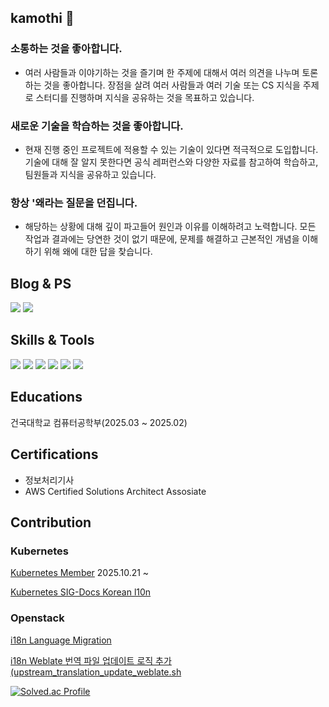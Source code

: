 ## kamothi 👋 
### 소통하는 것을 좋아합니다.
- 여러 사람들과 이야기하는 것을 즐기며 한 주제에 대해서 여러 의견을 나누며 토론하는 것을 좋아합니다. 장점을 살려 여러 사람들과 여러 기술 또는 CS 지식을 주제로 스터디를 진행하며 지식을 공유하는 것을 목표하고 있습니다.
### 새로운 기술을 학습하는 것을 좋아합니다.
- 현재 진행 중인 프로젝트에 적용할 수 있는 기술이 있다면 적극적으로 도입합니다. 기술에 대해 잘 알지 못한다면 공식 레퍼런스와 다양한 자료를 참고하여 학습하고, 팀원들과 지식을 공유하고 있습니다.
### 항상 '왜라는 질문을 던집니다.
- 해당하는 상황에 대해 깊이 파고들어 원인과 이유를 이해하려고 노력합니다. 모든 작업과 결과에는 당연한 것이 없기 때문에, 문제를 해결하고 근본적인 개념을 이해하기 위해 왜에 대한 답을 찾습니다.
 
## Blog & PS
<p>
  <a href="https://blog.naver.com/kamothi" target="_blank"><img src="https://img.shields.io/badge/Blog-00C244?style=flat-square&logo=naver&logoColor=white"/></a>
  <a href="https://solved.ac/rhkddlf7911" target="_blank"><img src="https://img.shields.io/badge/Solved.ac-0A66C2?style=flat-square&logo=codeforces&logoColor=white"/></a>
</p>

## Skills & Tools
<p>
  <img src="https://img.shields.io/badge/spring-%236DB33F.svg?style=for-the-badge&logo=spring&logoColor=white"/>
  <img src="https://img.shields.io/badge/java-%23ED8B00.svg?style=for-the-badge&logo=openjdk&logoColor=white"/>
  <img src="https://img.shields.io/badge/c++-%2300599C.svg?style=for-the-badge&logo=c%2B%2B&logoColor=white"/>
  <img src="https://img.shields.io/badge/c-%2300599C.svg?style=for-the-badge&logo=c&logoColor=white"/>
  <img src="https://img.shields.io/badge/mysql-%2300f.svg?style=for-the-badge&logo=mysql&logoColor=white"/>
  <img src="https://img.shields.io/badge/MongoDB-%234ea94b.svg?style=for-the-badge&logo=mongodb&logoColor=white"/>
</p>

## Educations
건국대학교 컴퓨터공학부(2025.03 ~ 2025.02)

## Certifications
- 정보처리기사
- AWS Certified Solutions Architect Assosiate

## Contribution
### Kubernetes
[Kubernetes Member](https://github.com/orgs/kubernetes/people?query=kamothi) 2025.10.21 ~

[Kubernetes SIG-Docs Korean l10n](https://github.com/kubernetes/website/pulls?q=is%3Apr+author%3Akamothi+)

### Openstack
[i18n Language Migration](https://review.opendev.org/c/openstack/i18n/+/961371)

[i18n Weblate 번역 파일 업데이트 로직 추가(upstream_translation_update_weblate.sh](https://review.opendev.org/c/openstack/openstack-zuul-jobs/+/921878)

<!-- #### ⭐ Projects -->

[![Solved.ac Profile](http://mazassumnida.wtf/api/v2/generate_badge?boj=rhkddlf7911)](https://solved.ac/rhkddlf7911/)
